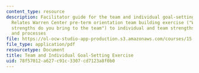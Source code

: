 ```yaml
---
content_type: resource
description: Facilitator guide for the team and individual goal-setting exercise.
  Relates Warren Center pre-term orientation team building exercise ("What individual
  strengths do you bring to the team") to individual and team strengths, needs, objectives
  and processes
file: https://ol-ocw-studio-app-production.s3.amazonaws.com/courses/15-277-special-seminar-in-communications-leadership-and-personal-effectiveness-coaching-fall-2008/78f57012a627c91c3307cd7123a8f0b0_guide_01.pdf
file_type: application/pdf
resourcetype: Document
title: Team and Individual Goal-Setting Exercise
uid: 78f57012-a627-c91c-3307-cd7123a8f0b0
---
```

